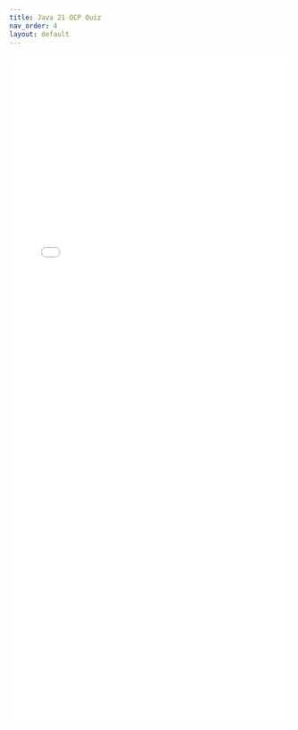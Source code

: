 ```yaml
---
title: Java 21 OCP Quiz
nav_order: 4
layout: default
---
```

<iframe 
  src="assets/quizzes/java21-quiz.html" 
  width="100%" 
  height="1200px" 
  style="border:none; overflow:hidden;">
</iframe>